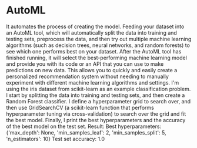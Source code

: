 # AutoML
It automates the process of creating the model. Feeding your dataset into an AutoML tool, which will automatically split the data into training and testing sets, preprocess the data, and then try out multiple machine learning algorithms (such as decision trees, neural networks, and random forests) to see which one performs best on your dataset. 
After the AutoML tool has finished running, it will select the best-performing machine learning model and provide you with its code or an API that you can use to make predictions on new data. This allows you to quickly and easily create a personalized recommendation system without needing to manually experiment with different machine learning algorithms and settings.
I'm using the iris dataset from scikit-learn as an example classification problem. I start by splitting the data into training and testing sets, and then create a Random Forest classifier. I define a hyperparameter grid to search over, and then use GridSearchCV (a scikit-learn function that performs hyperparameter tuning via cross-validation) to search over the grid and fit the best model. Finally, I print the best hyperparameters and the accuracy of the best model on the test set.
Result:
Best hyperparameters: {'max_depth': None, 'min_samples_leaf': 2, 'min_samples_split': 5, 'n_estimators': 10}
Test set accuracy: 1.0
